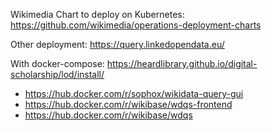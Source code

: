 Wikimedia Chart to deploy on Kubernetes: https://github.com/wikimedia/operations-deployment-charts


Other deployment: https://query.linkedopendata.eu/

With docker-compose: https://heardlibrary.github.io/digital-scholarship/lod/install/

* https://hub.docker.com/r/sophox/wikidata-query-gui
* https://hub.docker.com/r/wikibase/wdqs-frontend
* https://hub.docker.com/r/wikibase/wdqs